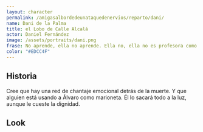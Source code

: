 ```yaml
---
layout: character
permalink: /amigasalbordedeunataquedenervios/reparto/dani/
name: Dani de la Palma 
title: el Lobo de Calle Alcalá
actor: Daniel Fernández 
image: /assets/portraits/dani.png
frase: No aprende, ella no aprende. Ella no, ella no es profesora como otras.
color: "#EDCC4F"
---
```


## Historia

Cree que hay una red de chantaje emocional detrás de la muerte. Y que alguien está usando a Álvaro como marioneta. Él lo sacará todo a la luz, aunque le cueste la dignidad.

## Look

